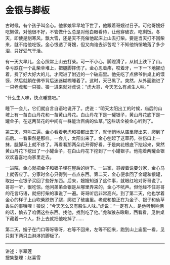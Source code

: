 # 金银与脚板

古时候，有个孩子叫金心。他爹娘早早地下世了，他跟着哥嫂过日子。可他哥嫂好吃懒做，对他很不好，不管做什么总是对他白眼看待，让他穿破衣，吃剩饭。冬天，即使是刮寒风，飘大雪，还是天不亮催他起床上山去打柴。要是当天打不回柴来，就不给他吃饭。金心恨透了哥嫂，但又向谁去诉苦呢？不知他悄悄地落了多少泪，只好受气干活。

有一天大早儿，金心照常上山去打柴。可一不小心，脚蹬滑了，从树上跌下了山。幸亏跌在一个乱柴草堆上，把腿脚摔伤了。金心忍着疼，咬着牙，一下一下地挪动着，费了好大好大的儿，才爬进了附近的一个破庙里。他先吃了点佛爷供桌上的馍馍，然后就躺在佛爷背后迷迷糊糊睡着了。这时，天已黑了。突然，从外面跑进了一只老虎和一只狼。狼一进来就对虎说：“虎大哥，今天怎么有点生人味。”

“什么生人味，快点睡觉吧。”

睡下一会儿，它们就自言自语地说开了。虎说：“明天太阳出工的时候，庙后的山坡上有一苗白山丹花和一苗黄山丹花。白山丹花下是一罐银子，黄山丹花底下是一罐金子。在这两苗花的中间有一株能治百病的仙草。”这些话全被金心听到了。

第二天，鸡叫三遍。金心看着老虎和狼都出去了，就悄悄地从庙里爬出来，爬到了庙后。一看果然是那样。一会儿，太阳出来了。金心刨起了这草药，往伤口上一抹，腿脚马上就不疼了。再看看那两朵花开得好看。于是向花根底下挖起来，果然黄山丹花下挖出了一小罐金子，在白山丹花下挖到了一小罐银子。他抱着两罐金银欢欢喜喜地向家里走去。

一进院，金心就把金子和银子埋在屋后的树下。一进家，哥嫂着说要分家，金心马上就答应了。分家时金心只得到一点点东西。第二天，金心便拿回了金罐和银罐，取出一点银子买回了些好东西。后来，嫂嫂知道了这件事，就眼红地对哥哥说了。哥哥一听，很吃惊。他问弟弟金银是从哪里弄来的，金心不吭声。但他经不住哥哥的花言巧语，就把打柴的事说了一遍。哥哥听后非常高兴。到了第二天，他也学着金心的样子上山吹柴跌伤了腿，爬进了破庙里。老虎和狼正在为金子、银子和仙草丢失的事嚷哩！狼说：“今天怎么又有股生人味。”虎说：“一定有人，是他听到响俩的话，偷去了咱俩这些东西。找他，找到吃了他。”虎和狼东瞅瞅，西看看，见供桌下藏着一个人，扑上去就把他吃掉了......

第二天，嫂子在门口等呀等呀，右等不回来，左等不回来，跑到山上庙里一看，见只剩下两只血淋淋的脚板了。

---

讲述：李翠莲  
搜集整理：赵喜雪